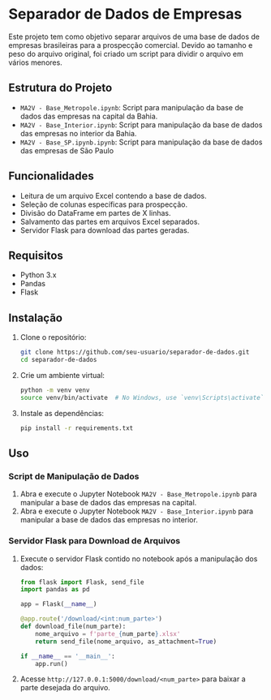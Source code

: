 # Separador de Dados de Empresas

Este projeto tem como objetivo separar arquivos de uma base de dados de empresas brasileiras para a prospecção comercial. Devido ao tamanho e peso do arquivo original, foi criado um script para dividir o arquivo em vários menores.

## Estrutura do Projeto

- `MA2V - Base_Metropole.ipynb`: Script para manipulação da base de dados das empresas na capital da Bahia.
- `MA2V - Base_Interior.ipynb`: Script para manipulação da base de dados das empresas no interior da Bahia.
- `MA2V - Base_SP.ipynb.ipynb`: Script para manipulação da base de dados das empresas de São Paulo

## Funcionalidades

- Leitura de um arquivo Excel contendo a base de dados.
- Seleção de colunas específicas para prospecção.
- Divisão do DataFrame em partes de X linhas.
- Salvamento das partes em arquivos Excel separados.
- Servidor Flask para download das partes geradas.

## Requisitos

- Python 3.x
- Pandas
- Flask

## Instalação

1. Clone o repositório:

    ```bash
    git clone https://github.com/seu-usuario/separador-de-dados.git
    cd separador-de-dados
    ```

2. Crie um ambiente virtual:

    ```bash
    python -m venv venv
    source venv/bin/activate  # No Windows, use `venv\Scripts\activate`
    ```

3. Instale as dependências:

    ```bash
    pip install -r requirements.txt
    ```

## Uso

### Script de Manipulação de Dados

1. Abra e execute o Jupyter Notebook `MA2V - Base_Metropole.ipynb` para manipular a base de dados das empresas na capital.
2. Abra e execute o Jupyter Notebook `MA2V - Base_Interior.ipynb` para manipular a base de dados das empresas no interior.

### Servidor Flask para Download de Arquivos

1. Execute o servidor Flask contido no notebook após a manipulação dos dados:

    ```python
    from flask import Flask, send_file
    import pandas as pd

    app = Flask(__name__)

    @app.route('/download/<int:num_parte>')
    def download_file(num_parte):
        nome_arquivo = f'parte_{num_parte}.xlsx'
        return send_file(nome_arquivo, as_attachment=True)

    if __name__ == '__main__':
        app.run()
    ```

2. Acesse `http://127.0.0.1:5000/download/<num_parte>` para baixar a parte desejada do arquivo.
